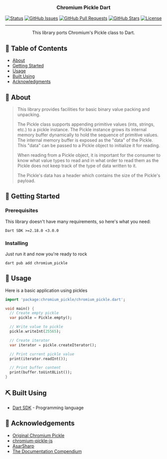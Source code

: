 <h3 align="center">Chromium Pickle Dart</h3>

<div align="center">

[![Status](https://img.shields.io/badge/status-active-success.svg)]()
[![GitHub Issues](https://img.shields.io/github/issues/Kasefuchs/chromium-pickle-dart.svg)](https://github.com/Kasefuchs/chromium-pickle-dart/issues)
[![GitHub Pull Requests](https://img.shields.io/github/issues-pr/Kasefuchs/chromium-pickle-dart.svg)](https://github.com/Kasefuchs/chromium-pickle-dart/pulls)
[![GitHub Stars](https://img.shields.io/github/stars/Kasefuchs/chromium-pickle-dart.svg)](https://github.com/Kasefuchs/chromium-pickle-dart/stargazers)
[![License](https://img.shields.io/badge/license-MIT-blue.svg)](/LICENSE)

</div>

---

<p align="center"> This library ports Chromium's Pickle class to Dart.
    <br> 
</p>

## 📝 Table of Contents

- [About](#about)
- [Getting Started](#getting_started)
- [Usage](#usage)
- [Built Using](#built_using)
- [Acknowledgments](#acknowledgement)

## 🧐 About <a name = "about"></a>

> This library provides facilities for basic binary value packing and unpacking.
>
> The Pickle class supports appending primitive values (ints, strings, etc.) to a pickle instance. The Pickle instance
> grows its internal memory buffer dynamically to hold the sequence of primitive values. The internal memory buffer is
> exposed as the "data" of the Pickle. This "data" can be passed to a Pickle object to initialize it for reading.
>
> When reading from a Pickle object, it is important for the consumer to know what value types to read and in what order
> to read them as the Pickle does not keep track of the type of data written to it.
>
> The Pickle's data has a header which contains the size of the Pickle's payload.

## 🏁 Getting Started <a name = "getting_started"></a>

### Prerequisites

This library doesn't have many requirements, so here's what you need:

```
Dart SDK >=2.18.0 <3.0.0
```

### Installing

Just run it and now you're ready to rock

```
dart pub add chromium_pickle
```

## 🎈 Usage <a name="usage"></a>

Here is a basic application using pickles

```dart
import 'package:chromium_pickle/chromium_pickle.dart';

void main() {
  // Create empty pickle
  var pickle = Pickle.empty();

  // Write value to pickle
  pickle.writeInt(25565);

  // Create iterator
  var iterator = pickle.createIterator();

  // Print current pickle value
  print(iterator.readInt());

  // Print buffer content
  print(buffer.toUint8List());
}

```

## ⛏️ Built Using <a name = "built_using"></a>

- [Dart SDK](https://dart.dev/) - Programming language

## 🎉 Acknowledgements <a name = "acknowledgement"></a>

- [Original Chromium Pickle](https://chromium.googlesource.com/chromium/src/+/main/base/pickle.cc)
- [chromium-pickle-js](https://github.com/electron/node-chromium-pickle-js/)
- [AsarSharp](https://github.com/MWR1/asarsharp)
- [The Documentation Compendium](https://github.com/Kasefuchs/chromium-pickle-dart)